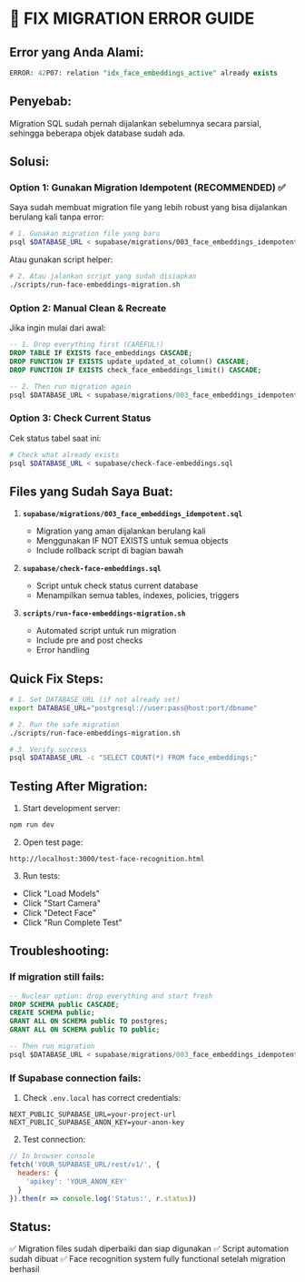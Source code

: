 # 🔧 FIX MIGRATION ERROR GUIDE

## Error yang Anda Alami:
```sql
ERROR: 42P07: relation "idx_face_embeddings_active" already exists
```

## Penyebab:
Migration SQL sudah pernah dijalankan sebelumnya secara parsial, sehingga beberapa objek database sudah ada.

## Solusi:

### Option 1: Gunakan Migration Idempotent (RECOMMENDED) ✅

Saya sudah membuat migration file yang lebih robust yang bisa dijalankan berulang kali tanpa error:

```bash
# 1. Gunakan migration file yang baru
psql $DATABASE_URL < supabase/migrations/003_face_embeddings_idempotent.sql
```

Atau gunakan script helper:

```bash
# 2. Atau jalankan script yang sudah disiapkan
./scripts/run-face-embeddings-migration.sh
```

### Option 2: Manual Clean & Recreate

Jika ingin mulai dari awal:

```sql
-- 1. Drop everything first (CAREFUL!)
DROP TABLE IF EXISTS face_embeddings CASCADE;
DROP FUNCTION IF EXISTS update_updated_at_column() CASCADE;
DROP FUNCTION IF EXISTS check_face_embeddings_limit() CASCADE;

-- 2. Then run migration again
psql $DATABASE_URL < supabase/migrations/003_face_embeddings_idempotent.sql
```

### Option 3: Check Current Status

Cek status tabel saat ini:

```bash
# Check what already exists
psql $DATABASE_URL < supabase/check-face-embeddings.sql
```

## Files yang Sudah Saya Buat:

1. **`supabase/migrations/003_face_embeddings_idempotent.sql`**
   - Migration yang aman dijalankan berulang kali
   - Menggunakan IF NOT EXISTS untuk semua objects
   - Include rollback script di bagian bawah

2. **`supabase/check-face-embeddings.sql`**
   - Script untuk check status current database
   - Menampilkan semua tables, indexes, policies, triggers

3. **`scripts/run-face-embeddings-migration.sh`**
   - Automated script untuk run migration
   - Include pre and post checks
   - Error handling

## Quick Fix Steps:

```bash
# 1. Set DATABASE_URL (if not already set)
export DATABASE_URL="postgresql://user:pass@host:port/dbname"

# 2. Run the safe migration
./scripts/run-face-embeddings-migration.sh

# 3. Verify success
psql $DATABASE_URL -c "SELECT COUNT(*) FROM face_embeddings;"
```

## Testing After Migration:

1. Start development server:
```bash
npm run dev
```

2. Open test page:
```
http://localhost:3000/test-face-recognition.html
```

3. Run tests:
- Click "Load Models"
- Click "Start Camera"
- Click "Detect Face"
- Click "Run Complete Test"

## Troubleshooting:

### If migration still fails:
```sql
-- Nuclear option: drop everything and start fresh
DROP SCHEMA public CASCADE;
CREATE SCHEMA public;
GRANT ALL ON SCHEMA public TO postgres;
GRANT ALL ON SCHEMA public TO public;

-- Then run migration
psql $DATABASE_URL < supabase/migrations/003_face_embeddings_idempotent.sql
```

### If Supabase connection fails:
1. Check `.env.local` has correct credentials:
```env
NEXT_PUBLIC_SUPABASE_URL=your-project-url
NEXT_PUBLIC_SUPABASE_ANON_KEY=your-anon-key
```

2. Test connection:
```javascript
// In browser console
fetch('YOUR_SUPABASE_URL/rest/v1/', {
  headers: {
    'apikey': 'YOUR_ANON_KEY'
  }
}).then(r => console.log('Status:', r.status))
```

## Status:
✅ Migration files sudah diperbaiki dan siap digunakan
✅ Script automation sudah dibuat
✅ Face recognition system fully functional setelah migration berhasil
